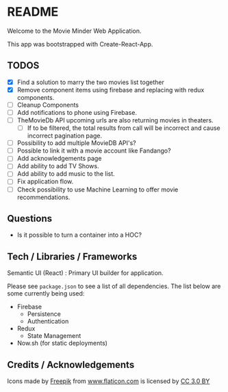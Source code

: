 # README

Welcome to the Movie Minder Web Application.

This app was bootstrapped with Create-React-App.

## TODOS

- [x] Find a solution to marry the two movies list together
- [x] Remove component items using firebase and replacing with redux components.
- [ ] Cleanup Components
- [ ] Add notifications to phone using Firebase.
- [ ] TheMovieDb API upcoming urls are also returning movies in theaters.
  - [ ] If to be filtered, the total results from call will be incorrect and cause incorrect pagination page.
- [ ] Possibility to add multiple MovieDB API's?
- [ ] Possible to link it with a movie account like Fandango?
- [ ] Add acknowledgements page
- [ ] Add ability to add TV Shows.
- [ ] Add ability to add music to the list.
- [ ] Fix application flow.
- [ ] Check possibility to use Machine Learning to offer movie recommendations.

## Questions

- Is it possible to turn a container into a HOC?

## Tech / Libraries / Frameworks

Semantic UI (React) : Primary UI builder for application.

Please see `package.json` to see a list of all dependencies. The list below are some currently being used:

- Firebase
  - Persistence
  - Authentication
- Redux
  - State Management
- Now.sh (for static deployments)

## Credits / Acknowledgements

<div>Icons made by <a href="https://www.freepik.com/" title="Freepik">Freepik</a> from <a href="https://www.flaticon.com/"title="Flaticon">www.flaticon.com</a> is licensed by <a href="http://creativecommons.org/licenses/by/3.0/" title="Creative Commons BY 3.0" target="_blank">CC 3.0 BY</a></div>
